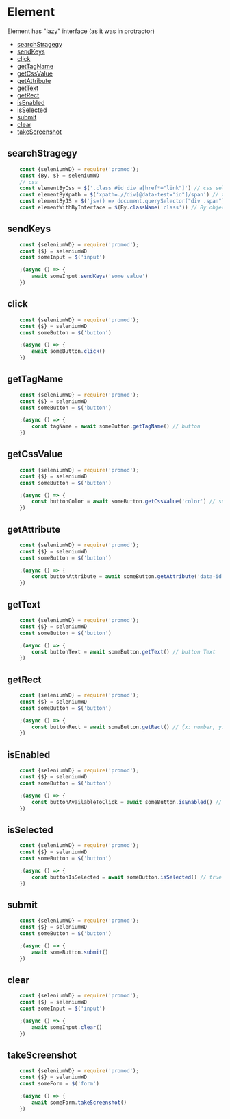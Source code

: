 # Element
Element has "lazy" interface (as it was in protractor)

- [searchStragegy](#searchstragegy)
- [sendKeys](#sendkeys)
- [click](#click)
- [getTagName](#gettagname)
- [getCssValue](#getcssvalue)
- [getAttribute](#getattribute)
- [getText](#gettext)
- [getRect](#getrect)
- [isEnabled](#isenabled)
- [isSelected](#isselected)
- [submit](#submit)
- [clear](#clear)
- [takeScreenshot](#takescreenshot)


## searchStragegy
```js
	const {seleniumWD} = require('promod');
	const {By, $} = seleniumWD
	// css
	const elementByCss = $('.class #id div a[href*="link"]') // css selector
	const elementByXpath = $('xpath=.//div[@data-test="id"]/span') // xpath selector
	const elementByJS = $('js=() => document.querySelector("div .span")') // js selector
	const elementWithByInterface = $(By.className('class')) // By object interface
```

## sendKeys
```js
	const {seleniumWD} = require('promod');
	const {$} = seleniumWD
	const someInput = $('input')

	;(async () => {
		await someInput.sendKeys('some value')
	})
```

## click
```js
	const {seleniumWD} = require('promod');
	const {$} = seleniumWD
	const someButton = $('button')

	;(async () => {
		await someButton.click()
	})
```

## getTagName
```js
	const {seleniumWD} = require('promod');
	const {$} = seleniumWD
	const someButton = $('button')

	;(async () => {
		const tagName = await someButton.getTagName() // button
	})
```

## getCssValue
```js
	const {seleniumWD} = require('promod');
	const {$} = seleniumWD
	const someButton = $('button')

	;(async () => {
		const buttonColor = await someButton.getCssValue('color') // some color
	})
```

## getAttribute
```js
	const {seleniumWD} = require('promod');
	const {$} = seleniumWD
	const someButton = $('button')

	;(async () => {
		const buttonAttribute = await someButton.getAttribute('data-id') // value of data-id attribute
	})
```

## getText
```js
	const {seleniumWD} = require('promod');
	const {$} = seleniumWD
	const someButton = $('button')

	;(async () => {
		const buttonText = await someButton.getText() // button Text
	})
```

## getRect
```js
	const {seleniumWD} = require('promod');
	const {$} = seleniumWD
	const someButton = $('button')

	;(async () => {
		const buttonRect = await someButton.getRect() // {x: number, y: number, width: number, height: number}
	})
```

## isEnabled
```js
	const {seleniumWD} = require('promod');
	const {$} = seleniumWD
	const someButton = $('button')

	;(async () => {
		const buttonAvailableToClick = await someButton.isEnabled() // true|false
	})
```

## isSelected
```js
	const {seleniumWD} = require('promod');
	const {$} = seleniumWD
	const someButton = $('button')

	;(async () => {
		const buttonIsSelected = await someButton.isSelected() // true|false
	})
```

## submit
```js
	const {seleniumWD} = require('promod');
	const {$} = seleniumWD
	const someButton = $('button')

	;(async () => {
		await someButton.submit()
	})
```

## clear
```js
	const {seleniumWD} = require('promod');
	const {$} = seleniumWD
	const someInput = $('input')

	;(async () => {
		await someInput.clear()
	})
```

## takeScreenshot
```js
	const {seleniumWD} = require('promod');
	const {$} = seleniumWD
	const someForm = $('form')

	;(async () => {
		await someForm.takeScreenshot()
	})
```